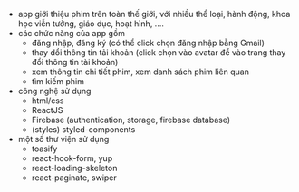 - app giới thiệu phim trên toàn thế giới, với nhiều thể loại, hành động, khoa học viễn tưởng, giáo dục, hoạt hình, ....
- các chức năng của app gồm
  + đăng nhập, đăng ký (có thể click chọn đăng nhập bằng Gmail)
  + thay dổi thông tin tải khoản (click chọn vào avatar để vào trang thay đổi thông tin tài khoản)
  + xem thông tin chi tiết phim, xem danh sách phim liên quan
  + tìm kiếm phim
- công nghệ sử dụng
  + html/css
  + ReactJS
  + Firebase (authentication, storage, firebase database)
  + (styles) styled-components
- một số thư viện sử dụng
  + toasify
  + react-hook-form, yup
  + react-loading-skeleton
  + react-paginate, swiper
  
